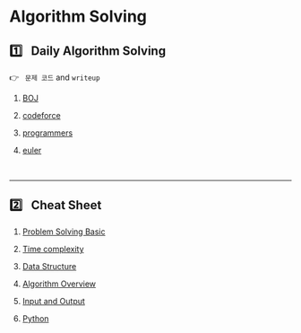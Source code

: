# Algorithm Solving

## :one:&ensp; Daily Algorithm Solving

:point_right:&ensp; `문제 코드` and `writeup` 

1. [BOJ](./baekjoonOJ/)

2. [codeforce](./codeforce/)

3. [programmers](./programmers/)

4. [euler](./euler)

<br/>

---
## :two:&ensp; Cheat Sheet

1. [Problem Solving Basic](./cheatsheet/problem_solving.md)

2. [Time complexity](./cheatsheet/time_complexity.md)

3. [Data Structure](./cheatsheet/datastructures/datastructure.md)

4. [Algorithm Overview](./cheatsheet/algo_overview.md)

5. [Input and Output](./cheatsheet/input_output_style/input_output.md)

6. [Python](./cheatsheet/python.md)
